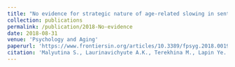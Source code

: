 ```yaml
---
title: "No evidence for strategic nature of age-related slowing in sentence processing"
collection: publications
permalink: /publication/2018-No-evidence
date: 2018-08-31
venue: 'Psychology and Aging'
paperurl: 'https://www.frontiersin.org/articles/10.3389/fpsyg.2018.00192/full?utm_source=F-NTF&utm_medium=EMLX&utm_campaign=PRD_FEOPS_20170000_ARTICLE'
citation: 'Malyutina S., Laurinavichyute A.K., Terekhina M., Lapin Ye. &quot;No evidence for strategic nature of age-related slowing in sentence processing.&quot; <i>Psychology and Aging</i>, in press.'
---
```

